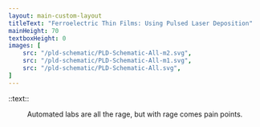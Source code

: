```yaml
---
layout: main-custom-layout
titleText: "Ferroelectric Thin Films: Using Pulsed Laser Deposition"
mainHeight: 70
textboxHeight: 0
images: [
    src: "/pld-schematic/PLD-Schematic-All-m2.svg",
    src: "/pld-schematic/PLD-Schematic-All-m1.svg",
    src: "/pld-schematic/PLD-Schematic-All.svg",
]
---
```


::text::
<p style="text-align: center;">
  Automated labs are all the rage, but with rage comes pain points.
</p>